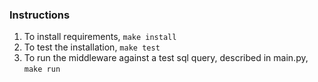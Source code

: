 ### Instructions
1. To install requirements, `make install`
2. To test the installation, `make test`
3. To run the middleware against a test sql query, described in main.py, `make run`